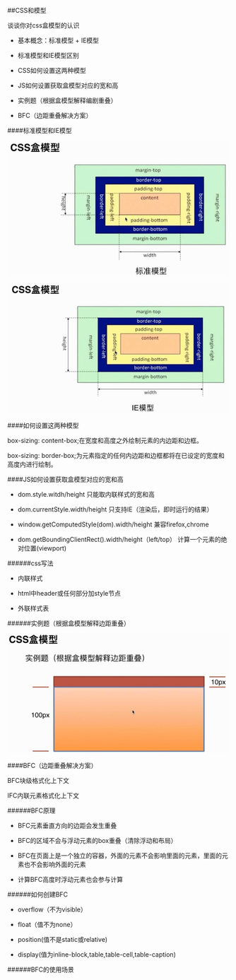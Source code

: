 ##CSS和模型

谈谈你对css盒模型的认识

- 基本概念：标准模型 + IE模型

- 标准模型和IE模型区别

- CSS如何设置这两种模型

- JS如何设置获取盒模型对应的宽和高

- 实例题（根据盒模型解释编剧重叠）

- BFC（边距重叠解决方案）



####标准模型和IE模型

![](/assets/360截图20171210100639194.jpg)

![](/assets/360截图20171210100623203.jpg)



####如何设置这两种模型

box-sizing: content-box;在宽度和高度之外绘制元素的内边距和边框。

box-sizing: border-box;为元素指定的任何内边距和边框都将在已设定的宽度和高度内进行绘制。



####JS如何设置获取盒模型对应的宽和高

- dom.style.witdh/height    只能取内联样式的宽和高

- dom.currentStyle.width/height    只支持IE（渲染后，即时运行的结果）

- window.getComputedStyle(dom).width/height    兼容firefox,chrome

- dom.getBoundingClientRect().width/height（left/top）    计算一个元素的绝对位置(viewport)


######css写法

- 内联样式

- html中header或任何部分加style节点

- 外联样式表


######实例题（根据盒模型解释边距重叠）

![](/assets/360截图20171210194301696.jpg)



####BFC（边距重叠解决方案）

BFC块级格式化上下文

IFC内联元素格式化上下文


######BFC原理

- BFC元素垂直方向的边距会发生重叠

- BFC的区域不会与浮动元素的box重叠（清除浮动和布局）

- BFC在页面上是一个独立的容器，外面的元素不会影响里面的元素，里面的元素也不会影响外面的元素

- 计算BFC高度时浮动元素也会参与计算


######如何创建BFC

- overflow（不为visible）

- float（值不为none）

- position(值不是static或relative)

- display(值为inline-block,table,table-cell,table-caption)


######BFC的使用场景

















